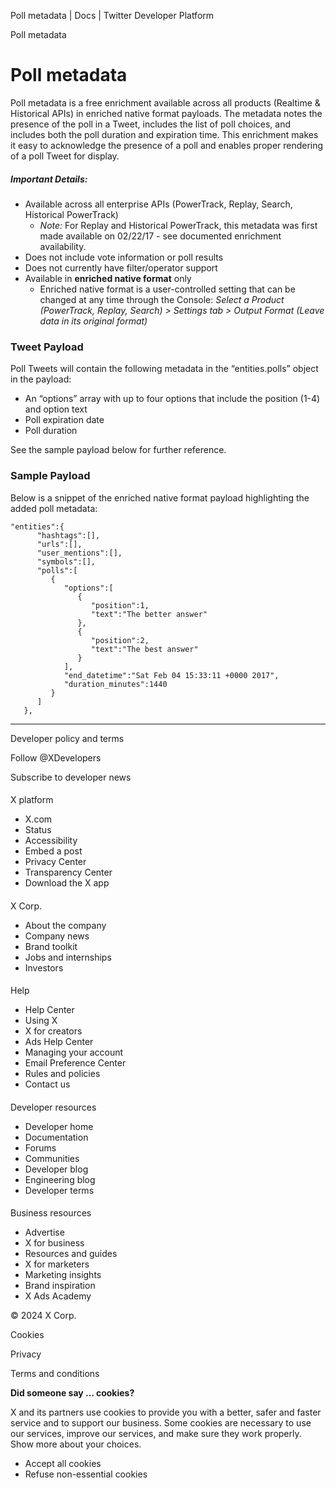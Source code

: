 
Poll metadata | Docs | Twitter Developer Platform 

Poll metadata

Poll metadata
=============

Poll metadata is a free enrichment available across all products (Realtime & Historical APIs) in enriched native format payloads. The metadata notes the presence of the poll in a Tweet, includes the list of poll choices, and includes both the poll duration and expiration time. This enrichment makes it easy to acknowledge the presence of a poll and enables proper rendering of a poll Tweet for display.

##### Important Details:

* Available across all enterprise APIs (PowerTrack, Replay, Search, Historical PowerTrack)
	+ *Note:* For Replay and Historical PowerTrack, this metadata was first made available on 02/22/17 - see documented enrichment availability.
* Does not include vote information or poll results
* Does not currently have filter/operator support
* Available in **enriched native format** only
	+ Enriched native format is a user-controlled setting that can be changed at any time through the Console: *Select a Product (PowerTrack, Replay, Search) > Settings tab > Output Format (Leave data in its original format)*

### Tweet Payload

Poll Tweets will contain the following metadata in the “entities.polls” object in the payload:

* An “options” array with up to four options that include the position (1-4) and option text
* Poll expiration date
* Poll duration

See the sample payload below for further reference.

### Sample Payload

Below is a snippet of the enriched native format payload highlighting the added poll metadata:

```
"entities":{  
      "hashtags":[],
      "urls":[],
      "user_mentions":[],
      "symbols":[],
      "polls":[  
         {  
            "options":[  
               {  
                  "position":1,
                  "text":"The better answer"
               },
               {  
                  "position":2,
                  "text":"The best answer"
               }
            ],
            "end_datetime":"Sat Feb 04 15:33:11 +0000 2017",
            "duration_minutes":1440
         }
      ]
   },
```

---

Developer policy and terms

Follow @XDevelopers

Subscribe to developer news

#### 
 X platform

* X.com
* Status
* Accessibility
* Embed a post
* Privacy Center
* Transparency Center
* Download the X app

#### 
 X Corp.

* About the company
* Company news
* Brand toolkit
* Jobs and internships
* Investors

#### 
 Help

* Help Center
* Using X
* X for creators
* Ads Help Center
* Managing your account
* Email Preference Center
* Rules and policies
* Contact us

#### 
 Developer resources

* Developer home
* Documentation
* Forums
* Communities
* Developer blog
* Engineering blog
* Developer terms

#### 
 Business resources

* Advertise
* X for business
* Resources and guides
* X for marketers
* Marketing insights
* Brand inspiration
* X Ads Academy

 © 2024 X Corp.

Cookies

Privacy

Terms and conditions

**Did someone say … cookies?**  

 X and its partners use cookies to provide you with a better, safer and
 faster service and to support our business. Some cookies are necessary to use
 our services, improve our services, and make sure they work properly.
 Show more about your choices.

* Accept all cookies
* Refuse non-essential cookies